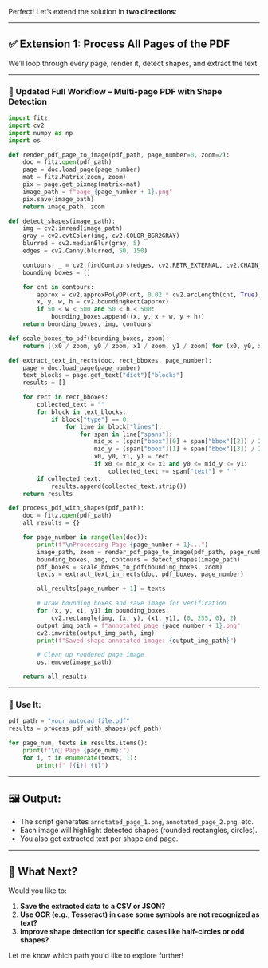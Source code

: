 Perfect! Let’s extend the solution in **two directions**:

---

## ✅ Extension 1: **Process All Pages of the PDF**

We’ll loop through every page, render it, detect shapes, and extract the text.

---

### 🧰 Updated Full Workflow – Multi-page PDF with Shape Detection

```python
import fitz
import cv2
import numpy as np
import os

def render_pdf_page_to_image(pdf_path, page_number=0, zoom=2):
    doc = fitz.open(pdf_path)
    page = doc.load_page(page_number)
    mat = fitz.Matrix(zoom, zoom)
    pix = page.get_pixmap(matrix=mat)
    image_path = f"page_{page_number + 1}.png"
    pix.save(image_path)
    return image_path, zoom

def detect_shapes(image_path):
    img = cv2.imread(image_path)
    gray = cv2.cvtColor(img, cv2.COLOR_BGR2GRAY)
    blurred = cv2.medianBlur(gray, 5)
    edges = cv2.Canny(blurred, 50, 150)

    contours, _ = cv2.findContours(edges, cv2.RETR_EXTERNAL, cv2.CHAIN_APPROX_SIMPLE)
    bounding_boxes = []

    for cnt in contours:
        approx = cv2.approxPolyDP(cnt, 0.02 * cv2.arcLength(cnt, True), True)
        x, y, w, h = cv2.boundingRect(approx)
        if 50 < w < 500 and 50 < h < 500:
            bounding_boxes.append((x, y, x + w, y + h))
    return bounding_boxes, img, contours

def scale_boxes_to_pdf(bounding_boxes, zoom):
    return [(x0 / zoom, y0 / zoom, x1 / zoom, y1 / zoom) for (x0, y0, x1, y1) in bounding_boxes]

def extract_text_in_rects(doc, rect_bboxes, page_number):
    page = doc.load_page(page_number)
    text_blocks = page.get_text("dict")["blocks"]
    results = []

    for rect in rect_bboxes:
        collected_text = ""
        for block in text_blocks:
            if block["type"] == 0:
                for line in block["lines"]:
                    for span in line["spans"]:
                        mid_x = (span["bbox"][0] + span["bbox"][2]) / 2
                        mid_y = (span["bbox"][1] + span["bbox"][3]) / 2
                        x0, y0, x1, y1 = rect
                        if x0 <= mid_x <= x1 and y0 <= mid_y <= y1:
                            collected_text += span["text"] + " "
        if collected_text:
            results.append(collected_text.strip())
    return results

def process_pdf_with_shapes(pdf_path):
    doc = fitz.open(pdf_path)
    all_results = {}

    for page_number in range(len(doc)):
        print(f"\nProcessing Page {page_number + 1}...")
        image_path, zoom = render_pdf_page_to_image(pdf_path, page_number)
        bounding_boxes, img, contours = detect_shapes(image_path)
        pdf_boxes = scale_boxes_to_pdf(bounding_boxes, zoom)
        texts = extract_text_in_rects(doc, pdf_boxes, page_number)

        all_results[page_number + 1] = texts

        # Draw bounding boxes and save image for verification
        for (x, y, x1, y1) in bounding_boxes:
            cv2.rectangle(img, (x, y), (x1, y1), (0, 255, 0), 2)
        output_img_path = f"annotated_page_{page_number + 1}.png"
        cv2.imwrite(output_img_path, img)
        print(f"Saved shape-annotated image: {output_img_path}")

        # Clean up rendered page image
        os.remove(image_path)

    return all_results
```

---

### 🧪 Use It:

```python
pdf_path = "your_autocad_file.pdf"
results = process_pdf_with_shapes(pdf_path)

for page_num, texts in results.items():
    print(f"\n📄 Page {page_num}:")
    for i, t in enumerate(texts, 1):
        print(f" [{i}] {t}")
```

---

## 🖼️ Output:

* The script generates `annotated_page_1.png`, `annotated_page_2.png`, etc.
* Each image will highlight detected shapes (rounded rectangles, circles).
* You also get extracted text per shape and page.

---

## 🚀 What Next?

Would you like to:

1. **Save the extracted data to a CSV or JSON?**
2. **Use OCR (e.g., Tesseract) in case some symbols are not recognized as text?**
3. **Improve shape detection for specific cases like half-circles or odd shapes?**

Let me know which path you'd like to explore further!
